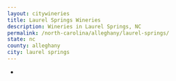 ```yaml
---
layout: citywineries
title: Laurel Springs Wineries
description: Wineries in Laurel Springs, NC
permalink: /north-carolina/alleghany/laurel-springs/
state: nc
county: alleghany
city: laurel springs
---
```

-

